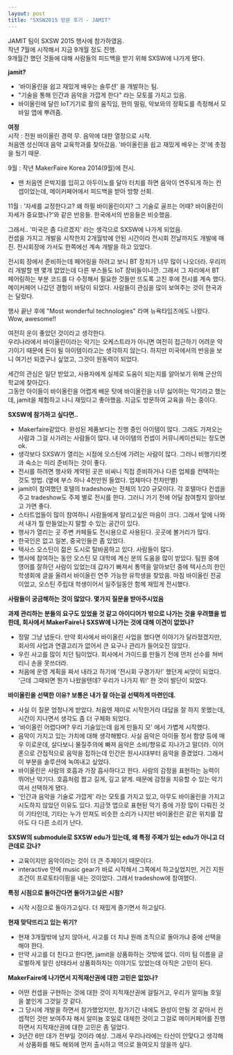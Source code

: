 ```yaml
---
layout: post
title: "SXSW2015 방문 후기 - JAMIT"
---
```


JAMIT 팀이 SXSW 2015 행사에 참가하였음.   
작년 7월에 시작해서 지금 9개월 정도 진행.  
9개월간 했던 것들에 대해 사람들의 피드백을 받기 위해 SXSW에 나가게 됐다.  

**jamit?**   
- '바이올린을 쉽고 재밌게 배우는 솔루션' 을 개발하는 팀.  
- "기술을 통해 인간과 음악을 가깝게 한다" 라는 모토를 가지고 있음.  
- 바이올린에 달린 IoT기기로 활의 움직임, 현의 떨림, 악보와의 정확도를 측정해서 모바일 앱에 뿌려줌.  
 
**여정**  
시작 : 전원 바이올린 경력 무. 음악에 대한 열정으로 시작.   
처음엔 성신여대 음악 교육학과를 찾아갔음. '바이올린을 쉽고 재밌게 배우는 것'에 촛점을 뒀기 때문.  

9월 : 작년 MakerFaire Korea 2014(9월)에 전시.   
- 맨 처음엔 은박지를 입히고 아두이노를 달아 터치를 하면 음악이 연주되게 하는 컨셉이었는데, 메이커페어에서 피드백을 받아 방향 선회.  

11월 : '자세를 교정한다고? 왜 하필 바이올린이지? 그 기술로 골프는 어때? 바이올린이 자세가 중요했나?'와 같은 반응들. 한국에서의 반응들은 비슷했음.  

그래서.. '미국은 좀 다르겠지' 라는 생각으로 SXSW에 나가게 되었음.  
컨셉을 가지고 개발을 시작한지 2개월밖에 안된 시간이라 전시회 전날까지도 개발에 매진. 전시회장에 가서도 한쪽에선 계속 개발을 하고 있었다.  

전시회 장에서 준비하는데 페어링을 하려고 보니 BT 장치가 너무 많이 나오더라. 우리끼리 개발할 땐 몇개 없었는데 다른 부스들도 IoT 장비들이니깐. 그래서 그 자리에서 BT 페어링하는 부분 코드를 다 수정해서 필요한 것들만 뜨도록 고친 후에 전시를 계속 했다.
메이커페어 나갔던 경험이 바탕이 되었다. 사람들이 관심을 많이 보여주는 것이 한국과는 달랐다.   

행사 끝난 후에 "Most wonderful technologies" 라며 뉴욕타임즈에도 나왔다. Wow, awesome!!   
  
여전히 운이 좋았던 것이라고 생각한다.   
우리나라에서 바이올린이라는 악기는 오케스트라가 아니면 여전히 접근하기 어려운 악기이기 때문에 돈이 될 아이템이라고는 생각하지 않는다. 하지만 미국에서의 반응을 보니 여기선 되겠구나 싶었고, 그것이 원동력이 되었다.   
  
세간의 관심은 일단 받았고, 사용자에게 실제로 도움이 되는지를 알아보기 위해 군산의 학교에 찾아갔다.   
그동안 아이들이 바이올린을 어렵게 배운 탓에 바이올린을 너무 싫어하는 악기라고 했는데, jamit을 체험하고 나니 재밌다고 좋아했음. 지금도 방문하여 교육을 하는 중이다.     


**SXSW에 참가하고 싶다면..**   
- Makerfaire같았다. 완성된 제품보다는 진행 중인 아이템이 많다. 그래도 가져오는 사람과 그걸 사가려는 사람들이 많다. 내 아이템의 컨셉이 커뮤니케이션되는 정도면 ok.   
- 생각보다 SXSW가 열리는 시점에 오스틴에 가려는 사람이 많다. 그러니 비행기티켓과 숙소는 미리 준비하는 것이 좋다.   
- 전시를 하려면 행사와 계약된 곳은 비싸니 직접 준비하거나 다른 업체를 컨택하는 것도 방법. (옆에 부스 하나 4천만원 들었다. 업체마다 천차만별)   
- jamit이 참여했던 호텔의 tradeshow는 전체의 1/20 규모이다. 각 호텔마다 컨셉을 주고 tradeshow도 주제 별로 전시를 한다. 그러니 가기 전에 어딜 참여할지 알아보고 가면 좋다.    
- 스타트업들이 많이 참여하니 사람들에게 알리고싶은 마음이 크다. 그래서 앞에 나와서 내가 뭘 만들었는지 말할 수 있는 공간이 있다.    
- 행사가 열리는 곳 주변 카페들도 전시용으로 사용된다. 곳곳에 볼거리가 많다.    
- 한국인은 없고 일본, 중국인들은 좀 있었다.  
- 텍사스 오스틴이 젊은 도시로 탈바꿈하고 있다. 사람들이 많다.  
- 행사에 참여하는 동안 오스틴 모 대학에 계신 분의 도움을 많이 받았다. 팀원 중에 영어를 잘하던 사람이 있었는데 갑자기 빠져서 통역을 알아보던 중에 텍사스의 한인 학생회에 글을 올려서 바이올린 연주 가능한 유학생을 찾았음. 마침 바이올린 전공이었고, 오스틴 주립대 학생이어서 일주일동안 함께 재밌게 전시했다.  


**사람들이 궁금해하는 것이 많았다. 몇가지 질문을 받아주시었음**  

**과제 관리하는 분들의 요구도 있었을 것 같고 아이디어가 밖으로 나가는 것을 우려했을 법 한데, 회사에서 MakerFaire나 SXSW에 나가는 것에 대해 이견이 없었나?**  
- 정말 그냥 냅둔다. 만약 회사에서 바이올린 사업을 했다면 이야기가 달라졌겠지만, 회사의 사업과 연결고리가 없어서 큰 요구나 관리가 들어오진 않았다. 
- 우린 사고를 많이 치던 팀이었다. 회사에서 가이드를 만들기 전에 먼저 선수를 쳐버리니 손을 못쓰더라.  
- 처음에 운영 계획을 짜서 내라고 하기에 '전시회 구경가자!' 했던게 씨앗이 되었다. '근데 그때되면 뭔가 나왔을텐데? 우리가 나가지 뭐!' 한 것이 발단이 되었다.    

**바이올린을 선택한 이유? 보통은 내가 잘 아는걸 선택하게 마련인데.**  
- 사실 이 질문 엄청나게 받았다. 처음엔 재미로 시작한거라 대답을 잘 하지 못했는데, 시간이 지나면서 생각도 좀 더 구체화 되었다. 
- '바이올린 어렵다며? 우리 기술있는데 쉽게 만들지 모' 에서 가볍게 시작했다.  
- 음악이 가지고 있는 가치에 대해 생각해봤다. 사실 음악은 아이들 정서 함양 등에 매우 이로운데, 살다보니 물질주의에 빠져 음악은 소비/향유로 지나가고 말더라. 이어폰으로 간접적으로 음악을 접하는데 인간은 원시시대부터 음악을 즐겼었다. 그래서 이 부분을 솔루션에 녹여내고 싶었다.  
- 바이올린은 사람의 호흡과 가장 흡사하다고 한다. 사람의 감정을 표현하는 능력이 뛰어난 악기다. 호흡처럼 짭고 길게, 깊고 얕게. 때문에 감정을 치유할 수 있는 악기여서 선택하게 됐다.  
- '인간과 음악을 기술로 가깝게' 라는 모토를 가지고 있고, 아무도 바이올린을 가지고 시도하지 않았던 이유도 있다. 지금껏 앱으로 표현된 악기 중에 가장 많이 다뤄진 것이 기타인데, 기타는 누가 만져도 비슷한 소리가 나지만 바이올린은 같은 위치를 잡아도 다 다른 소리가 난다.  


**SXSW의 submodule로 SXSW edu가 있는데, 왜 특정 주제가 있는 edu가 아니고 더 큰데로 갔나?**   
- 교육이지만 음악이라는 것이 더 큰 주제이기 때문이다.  
- interactive 안에 music gear가 바로 시작해서 그쪽에서 하고싶었지만, 거긴 지원 조건이 프로토타이핑을 내는 것이었다. 그래서 tradeshow에 참여했다.  

**특정 시점으로 돌아간다면 돌아가고싶은 시점?**  
- 시작 시점으로 돌아가고싶다. 더 재밌게 즐기면서 하고싶다.  

**현재 맞닥뜨리고 있는 위기?**   
- 현재 3개월밖에 남지 않아서, 사고를 더 치냐 원래 조직으로 돌아가냐 중에 선택을 해야 한다.   
- 만약 사고를 더 친다고 한다면, jamit을 상품화하는 것밖에 없다. 이미 팀 이름을 글로벌하게 알린 상태라서 상품화하자는 이야기도 있었는데 아직은 고민이 된다.  

**MakerFaire에 나가면서 지적재산권에 대한 고민은 없었나?**  
- 어떤 컨셉을 구현하는 것에 대한 것이 지적재산권에 걸릴거고, 우리가 알미늄 호일을 붙인게 그것일 것 같다.   
- 그 당시에 개발을 하면서 참가했었지만, 참가기간 내에도 완성이 안될 것 같아서 컨셉적인 것만 보여주자 해서 알미늄 호일로 대체한 것이고 그걸로 메이커페어를 진행하면서 지적재산권에 대한 고민은 좀 덜었다.  
- 3년간 6만 대가 전부일 것이라 예상. 그래서 우리나라에는 타산이 안맞다고 생각해서 상품화를 해도 해외에 먼저 출시하고 역으로 들여오지 않을까 싶다.  












